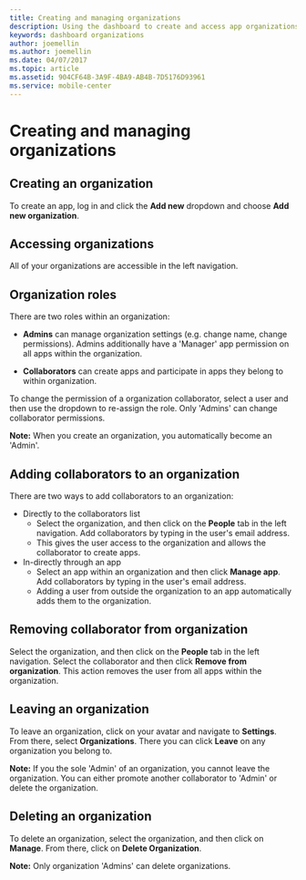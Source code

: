 ```yaml
---
title: Creating and managing organizations
description: Using the dashboard to create and access app organizations in Mobile Center.
keywords: dashboard organizations
author: joemellin
ms.author: joemellin
ms.date: 04/07/2017
ms.topic: article
ms.assetid: 904CF64B-3A9F-4BA9-AB4B-7D5176D93961
ms.service: mobile-center
---
```


# Creating and managing organizations

## Creating an organization

To create an app, log in and click the **Add new** dropdown and choose **Add new organization**.

## Accessing organizations

All of your organizations are accessible in the left navigation.

## Organization roles

There are two roles within an organization:

* **Admins** can manage organization settings (e.g. change name, change permissions). Admins additionally have a 'Manager' app permission on all apps within the organization.

* **Collaborators** can create apps and participate in apps they belong to within organization.

To change the permission of a organization collaborator, select a user and then use the dropdown to re-assign the role. Only 'Admins' can change collaborator permissions.

**Note:** When you create an organization, you automatically become an 'Admin'.

## Adding collaborators to an organization

There are two ways to add collaborators to an organization:

* Directly to the collaborators list
    * Select the organization, and then click on the **People** tab in the left navigation. Add collaborators by typing in the user's email address.
    * This gives the user access to the organization and allows the collaborator to create apps.
* In-directly through an app
    * Select an app within an organization and then click **Manage app**. Add collaborators by typing in the user's email address.
    * Adding a user from outside the organization to an app automatically adds them to the organization.

## Removing collaborator from organization

Select the organization, and then click on the **People** tab in the left navigation. Select the collaborator and then click **Remove from organization**. This action removes the user from all apps within the organization.

## Leaving an organization

To leave an organization, click on your avatar and navigate to **Settings**. From there, select **Organizations**. There you can click **Leave** on any organization you belong to.

**Note:** If you the sole 'Admin' of an organization, you cannot leave the organization. You can either promote another collaborator to 'Admin' or delete the organization.

## Deleting an organization

To delete an organization, select the organization, and then click on **Manage**. From there, click on **Delete Organization**.

**Note:** Only organization 'Admins' can delete organizations.
